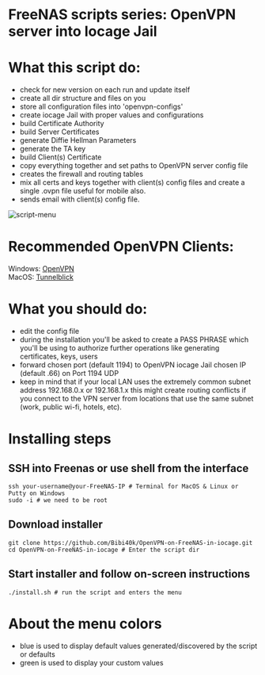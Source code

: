 # FreeNAS scripts series: OpenVPN server into Iocage Jail

# What this script do:
- check for new version on each run and update itself
- create all dir structure and files on you
- store all configuration files into 'openvpn-configs'
- create iocage Jail with proper values and configurations
- build Certificate Authority
- build Server Certificates
- generate Diffie Hellman Parameters
- generate the TA key
- build Client(s) Certificate
- copy everything together and set paths to OpenVPN server config file
- creates the firewall and routing tables
- mix all certs and keys together with client(s) config files and create a single .ovpn file useful for mobile also.
- sends email with client(s) config file.

![script-menu]([https://github.com/Bibi40k/OpenVPN-on-FreeNAS-in-iocage/blob/master/src/script-menu.jpg])

# Recommended OpenVPN Clients:
Windows: [OpenVPN](https://openvpn.net/community-downloads/) \
MacOS: [Tunnelblick](https://tunnelblick.net/release/Latest_Tunnelblick_Stable.dmg)

# What you should do:
- edit the config file
- during the installation you'll be asked to create a PASS PHRASE which you'll be using to authorize further operations like generating certificates, keys, users 
- forward chosen port (default 1194) to OpenVPN iocage Jail chosen IP (default .66) on Port 1194 UDP
- keep in mind that if your local LAN uses the extremely common subnet address 192.168.0.x or 192.168.1.x this might create routing conflicts if you connect to the VPN server from locations that use the same subnet (work, public wi-fi, hotels, etc).

# Installing steps

## SSH into Freenas or use shell from the interface
```
ssh your-username@your-FreeNAS-IP # Terminal for MacOS & Linux or Putty on Windows
sudo -i # we need to be root
```

## Download installer
```
git clone https://github.com/Bibi40k/OpenVPN-on-FreeNAS-in-iocage.git
cd OpenVPN-on-FreeNAS-in-iocage # Enter the script dir
```

## Start installer and follow on-screen instructions
```
./install.sh # run the script and enters the menu
```

# About the menu colors
- blue is used to display default values generated/discovered by the script or defaults
- green is used to display your custom values

